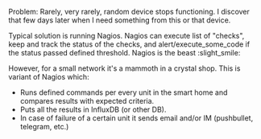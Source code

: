 Problem:
Rarely, very rarely, random device stops functioning. I discover that few days later when I need something from this or that device.

Typical solution is running Nagios. Nagios can execute list of "checks", keep and track the status of the checks, and alert/execute_some_code if the status passed defined threshold. Nagios is the beast :slight_smile:

However, for a small network it's a mammoth in a crystal shop.
This is variant of Nagios which:

* Runs defined commands per every unit in the smart home and compares results with expected criteria.
* Puts all the results in InfluxDB (or other DB).
* In case of failure of a certain unit it sends email and/or IM (pushbullet, telegram, etc.)

